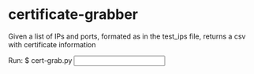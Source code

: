 # certificate-grabber
Given a list of IPs and ports, formated as in the test_ips file, returns a csv with certificate information

Run:
$ cert-grab.py <input ip file>
